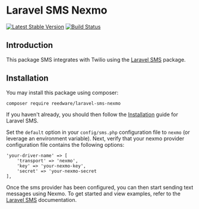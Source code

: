 # Laravel SMS Nexmo

[![Latest Stable Version](https://img.shields.io/packagist/v/reedware/laravel-sms-nexmo?label=stable)](https://packagist.org/packages/reedware/laravel-sms-nexmo)
[![Build Status](https://travis-ci.com/tylernathanreed/laravel-sms-nexmo.svg?branch=master)](https://travis-ci.com/tylernathanreed/laravel-sms-nexmo)

## Introduction

This package SMS integrates with Twilio using the [Laravel SMS](https://github.com/tylernathanreed/laravel-sms) package.

## Installation

You may install this package using composer:

    composer require reedware/laravel-sms-nexmo

If you haven't already, you should then follow the [Installation](https://github.com/tylernathanreed/laravel-sms#installation) guide for Laravel SMS.

Set the `default` option in your `config/sms.php` configuration file to `nexmo` (or leverage an environment variable). Next, verify that your nexmo provider configuration file contains the following options:

    'your-driver-name' => [
        'transport' => 'nexmo',
        'key' => 'your-nexmo-key',
        'secret' => 'your-nexmo-secret
    ],

Once the sms provider has been configured, you can then start sending text messages using Nexmo. To get started and view examples, refer to the [Laravel SMS](https://github.com/tylernathanreed/laravel-sms) documentation.
